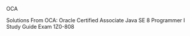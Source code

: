 OCA

Solutions From OCA: Oracle Certified Associate Java SE 8 Programmer I Study Guide Exam 1Z0-808
